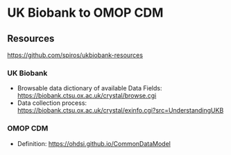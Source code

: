 # UK Biobank to OMOP CDM

## Resources
https://github.com/spiros/ukbiobank-resources

### UK Biobank
- Browsable data dictionary of available Data Fields: https://biobank.ctsu.ox.ac.uk/crystal/browse.cgi
- Data collection process: https://biobank.ctsu.ox.ac.uk/crystal/exinfo.cgi?src=UnderstandingUKB
 
### OMOP CDM
- Definition: https://ohdsi.github.io/CommonDataModel
